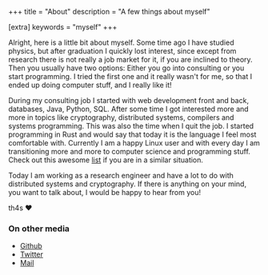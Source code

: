 +++
title = "About"
description = "A few things about myself"

[extra]
keywords = "myself"
+++

Alright, here is a little bit about myself. Some time ago I have studied physics, but after graduation
I quickly lost interest, since except from research there is not really a job market for it,
if you are inclined to theory. Then you usually have two options: Either you go into consulting
or you start programming. I tried the first one and it really wasn't for me, so that I ended up doing
computer stuff, and I really like it!

During my consulting job I started with web development front and back, databases, Java, Python, SQL.
After some time I got interested more and more in topics like cryptography, distributed systems,
compilers and systems programming. This was also the time when I quit the job. I started programming
in Rust and would say that today it is the language I feel most comfortable with. Currently I am a
happy Linux user and with every day I am transitioning more and more to computer science and
programming stuff. Check out this awesome [list](https://teachyourselfcs.com/) if you are in a similar
situation.

Today I am working as a research engineer and have a lot to do with distributed systems and cryptography.
If there is anything on your mind, you want to talk about, I would be happy to hear from you!

th4s :heart:

### On other media
- [Github](https://github.com/th4s)
- [Twitter](https://twitter.com/th4s_)
- [Mail](mailto:c3lzdGVtc0BtZXRhdm9pZC54eXo=)




